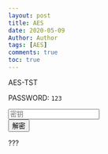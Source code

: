 ```yaml
---
layout: post
title: AES
date: 2020-05-09
Author: Author
tags: [AES]
comments: true
toc: true
---
```


AES-TST

PASSWORD: `123`

<div class="containerDiv">
	<textarea id="encryptOrDecriptMessage" readonly="readonly" style="display:none">U2FsdGVkX195Zyezcvv5GutDbQuQ3V4ZgqEkB0plkUvgYNUlsR3KhbpHm9Uk4YSL</textarea>
	<input type="text" id="key" placeholder="密钥">
	<div class="buttonsContainer">
	<input type="button" value="解密" onclick="decrypt()">
	</div>
	<p id="result">???</p>
</div>